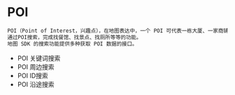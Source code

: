# POI
```md
POI（Point of Interest，兴趣点），在地图表达中，一个 POI 可代表一栋大厦、一家商铺、一处景点等等。
通过POI搜索，完成找餐馆、找景点、找厕所等等的功能。
地图 SDK 的搜索功能提供多种获取 POI 数据的接口。
```
* POI 关键词搜索
* POI 周边搜索
* POI ID搜索
* POI 沿途搜索
